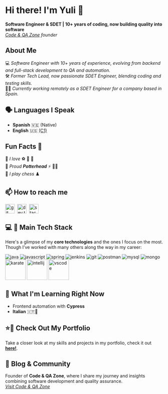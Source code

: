 # Hi there! I'm Yuli 👋

**Software Engineer & SDET | 10+ years of coding, now building quality into software**
<br>
_[Code & QA Zone](https://www.codeqazone.com/) founder_

## About Me

💻 _Software Engineer with 10+ years of experience, evolving from backend and full-stack development to QA and automation._  
🛠️ _Former Tech Lead, now passionate SDET Engineer, blending coding and testing skills._  
👩‍💻 _Currently working remotely as a SDET Engineer for a company based in Spain._

## 🗣 Languages I Speak

- **Spanish** 🇻🇪 (Native)
- **English** 🇺🇸 [(C1)](https://cert.efset.org/zLgeBE)

## Fun Facts 🌟
🎯 _I love_ ⚽ 🎥 🍕 <br>
🎯 _Proud **Potterhead**_ ⚡ 🙋‍♀️  <br>
🎯 _I play chess_ ♟️ <br>

## 📫 How to reach me

<p align="left">
<a href="https://github.com/ypdev19?tab=repositories" target="blank"><img align="center" src="https://www.vectorlogo.zone/logos/github/github-tile.svg" alt="git" height="30" width="30" /></a>&nbsp;
<a href="https://dev.to/ypdev19" target="blank"><img align="center" src="https://www.vectorlogo.zone/logos/devto/devto-icon.svg" alt="dev.to" height="30" width="30" /></a>&nbsp;
<a href="https://stackoverflow.com/users/18516849/ypdev19"><img align="center" alt="stackoverflow" width="30px" src="https://www.vectorlogo.zone/logos/stackoverflow/stackoverflow-icon.svg" /></a>
</p>

## 💻 🚀 Main Tech Stack

Here's a glimpse of my **core technologies** and the ones I focus on the most. Though I’ve worked with many others along the way in my career:

<p align="left">
 <img src="https://www.vectorlogo.zone/logos/java/java-ar21.svg" alt="java"  />
 <img src="https://www.vectorlogo.zone/logos/javascript/javascript-icon.svg" alt="javascript"  />
 <img src="https://www.vectorlogo.zone/logos/springio/springio-icon.svg" alt="spring"/>

 <img src="https://www.vectorlogo.zone/logos/jenkins/jenkins-icon.svg" alt="jenkins"  />
 <img src="https://www.vectorlogo.zone/logos/git-scm/git-scm-icon.svg" alt="git" />
 <img src="https://www.vectorlogo.zone/logos/getpostman/getpostman-icon.svg" alt="postman"  />

 <img src="https://www.vectorlogo.zone/logos/mysql/mysql-ar21.svg" alt="mysql" />
 <img src="https://www.vectorlogo.zone/logos/mongodb/mongodb-icon.svg" alt="mongo" />

 <img src="https://cdn.jsdelivr.net/gh/devicons/devicon@latest/icons/karatelabs/karatelabs-original-wordmark.svg" alt="karate" width="65" height="65"  />
 <img src="https://cdn.jsdelivr.net/gh/devicons/devicon@latest/icons/intellij/intellij-original.svg" alt="intellij" width="65" height="65"  />
 <img src="https://cdn.jsdelivr.net/gh/devicons/devicon@latest/icons/vscode/vscode-original.svg" alt="vscode" width="65" height="65"  />
</p>

## 🌱 What I'm Learning Right Now 
- Frontend automation with **Cypress**    
- **Italian** 🇮🇹🍕

## ⭐📁 Check Out My Portfolio

Take a closer look at my skills and projects in my portfolio, check it out **[here!](https://github.com/ypdev19?tab=repositories)**.

## 📖 Blog & Community

Founder of **Code & QA Zone**, where I share my journey and insights combining software development and quality assurance.  
_[Visit Code & QA Zone](https://www.codeqazone.com/)_

